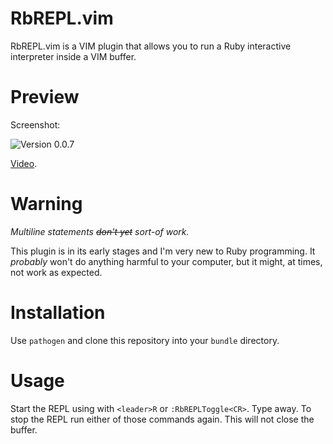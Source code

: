 # RbREPL.vim

RbREPL.vim is a VIM plugin that allows you to run a Ruby interactive
interpreter inside a VIM buffer.

# Preview

Screenshot:

![Version 0.0.7](http://farm7.static.flickr.com/6029/5926293207_eec79bce06_z.jpg)

[Video](http://www.youtube.com/watch?v=kzZD7FeKfcQ).

# Warning

*Multiline statements <del>don't yet</del> sort-of work.*

This plugin is in its early stages and I'm very new to Ruby programming.
It _probably_ won't do anything harmful to your computer, but it might,
at times, not work as expected. 

# Installation

Use `pathogen` and clone this repository into your `bundle` directory.

# Usage

Start the REPL using with `<leader>R` or `:RbREPLToggle<CR>`. Type away.
To stop the REPL run either of those commands again. This will not close
the buffer.
